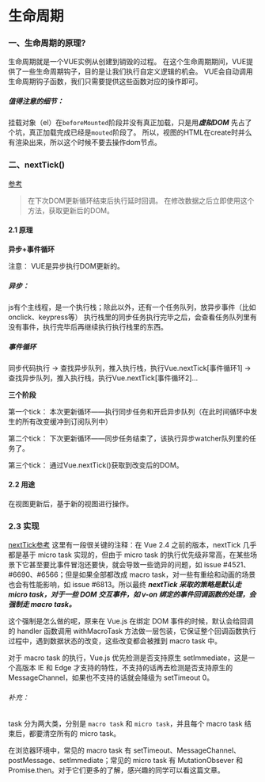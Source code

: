 # 生命周期
### 一、生命周期的原理?

生命周期就是一个VUE实例从创建到销毁的过程。
在这个生命周期期间，VUE提供了一些生命周期钩子，目的是让我们执行自定义逻辑的机会。
VUE会自动调用生命周期钩子函数，我们只需要提供这些函数对应的操作即可。

##### 值得注意的细节：
挂载对象（el）在`beforeMounted`阶段并没有真正加载，只是用***虚拟DOM*** 先占了个坑，真正加载完成已经是`mouted`阶段了。
所以，视图的HTML在create时并么有渲染出来，所以这个时候不要去操作dom节点。

### 二、nextTick()
[参考](https://segmentfault.com/a/1190000012861862#articleHeader3)

> 在下次DOM更新循环结束后执行延时回调。
> 在修改数据之后立即使用这个方法，获取更新后的DOM。

#### 2.1 原理
**异步+事件循环**

注意： VUE是异步执行DOM更新的。

##### 异步：
js有个主线程，是一个执行栈；除此以外，还有一个任务队列，放异步事件（比如onclick、keypress等）
执行栈里的同步任务执行完毕之后，会查看任务队列里有没有事件，执行完毕后再继续执行执行栈里的东西。

##### 事件循环
同步代码执行 -> 查找异步队列，推入执行栈，执行Vue.nextTick[事件循环1] ->查找异步队列，推入执行栈，执行Vue.nextTick[事件循环2]...


**三个阶段**

第一个tick： 本次更新循环——执行同步任务和开启异步队列（在此时间循环中发生的所有改变缓冲到订阅队列中）

第二个tick： 下次更新循环——同步任务结束了，该执行异步watcher队列里的任务了。

第三个tick： 通过Vue.nextTick()获取到改变后的DOM。

#### 2.2 用途
在视图更新后，基于新的视图进行操作。

### 2.3 实现
[nextTick参考](https://github.com/DDFE/DDFE-blog/issues/24)
这里有一段很关键的注释：在 Vue 2.4 之前的版本，nextTick 几乎都是基于 micro task 实现的，但由于 micro task 的执行优先级非常高，在某些场景下它甚至要比事件冒泡还要快，就会导致一些诡异的问题，如 issue #4521、#6690、#6566；但是如果全部都改成 macro task，对一些有重绘和动画的场景也会有性能影响，如 issue #6813。所以最终 ***_nextTick 采取的策略是默认走 micro task，对于一些 DOM 交互事件，如 v-on 绑定的事件回调函数的处理，会强制走 macro task。_***

这个强制是怎么做的呢，原来在 Vue.js 在绑定 DOM 事件的时候，默认会给回调的 handler 函数调用 withMacroTask 方法做一层包装，它保证整个回调函数执行过程中，遇到数据状态的改变，这些改变都会被推到 macro task 中。

对于 macro task 的执行，Vue.js 优先检测是否支持原生 setImmediate，这是一个高版本 IE 和 Edge 才支持的特性，不支持的话再去检测是否支持原生的 MessageChannel，如果也不支持的话就会降级为 setTimeout 0。

###### 补充：

 task 分为两大类，分别是 `macro task` 和 `micro task`，并且每个 macro task 结束后，都要清空所有的 micro task。
 
 在浏览器环境中，常见的 macro task 有 setTimeout、MessageChannel、postMessage、setImmediate；常见的 micro task 有 MutationObsever 和 Promise.then。对于它们更多的了解，感兴趣的同学可以看这篇文章。